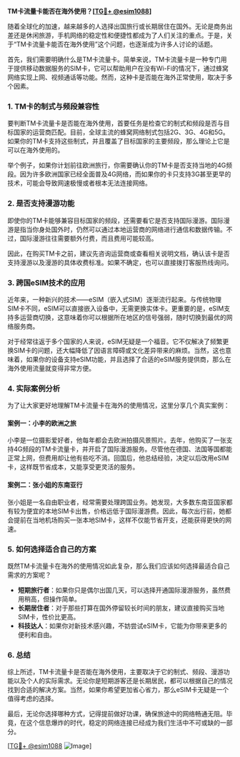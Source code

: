 **TM卡流量卡能否在海外使用？[[TG💪+ @esim1088](https://t.me/s/esim1088)]**

随着全球化的加速，越来越多的人选择出国旅行或长期居住在国外。无论是商务出差还是休闲旅游，手机网络的稳定性和便捷性都成为了人们关注的重点。于是，关于“TM卡流量卡能否在海外使用”这个问题，也逐渐成为许多人讨论的话题。

首先，我们需要明确什么是TM卡流量卡。简单来说，TM卡流量卡是一种专门用于提供移动数据服务的SIM卡，它可以帮助用户在没有Wi-Fi的情况下，通过蜂窝网络实现上网、视频通话等功能。然而，这种卡是否能在海外正常使用，取决于多个因素。

### **1. TM卡的制式与频段兼容性**

要判断TM卡流量卡是否能在海外使用，首要任务是检查它的制式和频段是否与目标国家的运营商匹配。目前，全球主流的蜂窝网络制式包括2G、3G、4G和5G。如果你的TM卡支持这些制式，并且覆盖了目标国家的主要频段，那么理论上它是可以在海外使用的。

举个例子，如果你计划前往欧洲旅行，你需要确认你的TM卡是否支持当地的4G频段。因为许多欧洲国家已经全面普及4G网络，而如果你的卡只支持3G甚至更早的技术，可能会导致网速极慢或者根本无法连接网络。

### **2. 是否支持漫游功能**

即使你的TM卡能够兼容目标国家的频段，还需要看它是否支持国际漫游。国际漫游是指当你身处国外时，仍然可以通过本地运营商的网络进行通信和数据传输。不过，国际漫游往往需要额外付费，而且费用可能较高。

因此，在购买TM卡之前，建议先咨询运营商或查看相关说明文档，确认该卡是否支持漫游以及漫游的具体收费标准。如果不确定，也可以直接拨打客服热线询问。

### **3. 跨国eSIM技术的应用**

近年来，一种新兴的技术——eSIM（嵌入式SIM）逐渐流行起来。与传统物理SIM卡不同，eSIM可以直接嵌入设备中，无需更换实体卡。更重要的是，eSIM支持多运营商切换，这意味着你可以根据所在地区的信号强弱，随时切换到最优的网络服务商。

对于经常往返于多个国家的人来说，eSIM无疑是一个福音。它不仅解决了频繁更换SIM卡的问题，还大幅降低了因语言障碍或文化差异带来的麻烦。当然，这也意味着，如果你的设备支持eSIM功能，并且选择了合适的eSIM服务提供商，那么在海外使用流量就变得非常方便。

### **4. 实际案例分析**

为了让大家更好地理解TM卡流量卡在海外的使用情况，这里分享几个真实案例：

#### **案例一：小李的欧洲之旅**
小李是一位摄影爱好者，他每年都会去欧洲拍摄风景照片。去年，他购买了一张支持4G频段的TM卡流量卡，并开启了国际漫游服务。尽管他在德国、法国等国都能正常上网，但费用却让他有些吃不消。回国后，他总结经验，决定以后改用eSIM卡，这样既节省成本，又能享受更灵活的服务。

#### **案例二：张小姐的东南亚行**
张小姐是一名自由职业者，经常需要处理跨国业务。她发现，大多数东南亚国家都有较为便宜的本地SIM卡出售，价格远低于国际漫游费。因此，每次出行前，她都会提前在当地机场购买一张本地SIM卡，这样不仅能节省开支，还能获得更快的网速。

### **5. 如何选择适合自己的方案**

既然TM卡流量卡在海外的使用情况如此复杂，那么我们应该如何选择最适合自己需求的方案呢？

- **短期旅行者**：如果你只是偶尔出国几天，可以选择开通国际漫游服务，虽然费用稍高，但操作简单。
- **长期居住者**：对于那些打算在国外停留较长时间的朋友，建议直接购买当地SIM卡，性价比更高。
- **科技达人**：如果你对新技术感兴趣，不妨尝试eSIM卡，它能为你带来更多的便利和自由。

### **6. 总结**

综上所述，TM卡流量卡是否能在海外使用，主要取决于它的制式、频段、漫游功能以及个人的实际需求。无论你是短期游客还是长期居民，都可以根据自己的情况找到合适的解决方案。当然，如果你希望更加省心省力，那么eSIM卡无疑是一个值得考虑的选择。

最后，无论你选择哪种方式，记得提前做好功课，确保旅途中的网络畅通无阻。毕竟，在这个信息爆炸的时代，稳定的网络连接已经成为我们生活中不可或缺的一部分。

[[TG💪+ @esim1088](https://t.me/s/esim1088) ![Image](https://i.postimg.cc/4NQfJmqS/Snipaste-2025-05-13-00-14-12.png)]